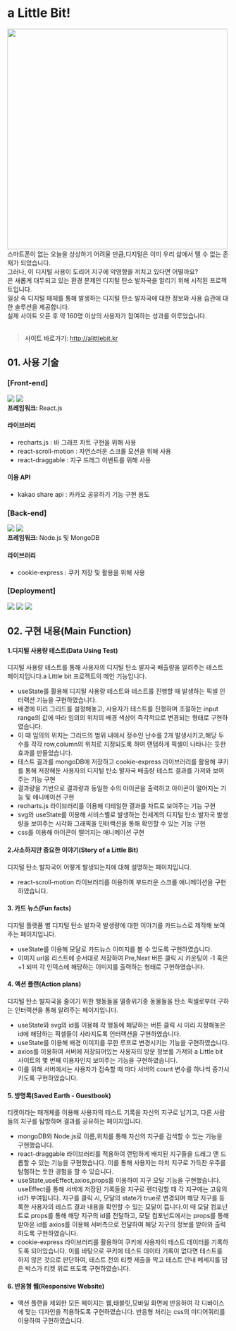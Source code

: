 # a Little Bit!
<img src="https://user-images.githubusercontent.com/65384154/144169812-5be01c47-d854-4642-8d4c-ce395c6cd0f6.png" style="width:500px"/>
스마트폰이 없는 오늘을 상상하기 어려울 만큼,디지털은 이미 우리 삶에서 뗄 수 없는 존재가 되었습니다.<br>
그러나, 이 디지털 사용이 도리어 지구에 악영향을 끼치고 있다면 어떨까요?<br>
<a Little bit!>은 새롭게 대두되고 있는 환경 문제인 디지털 탄소 발자국을 알리기 위해 시작된 프로젝트입니다.<br>
일상 속 디지털 매체를 통해 발생하는 디지털 탄소 발자국에 대한 정보와 사용 습관에 대한 솔루션을 제공합니다.<br>
실제 사이트 오픈 후 약 160명 이상의 사용자가 참여하는 성과를 이루었습니다.<br>
<br>

> 사이트 바로가기: http://alittlebit.kr

## 01. 사용 기술
### [Front-end]
<div><img src="https://img.shields.io/badge/REACT-61DAFB?style=flat-square&logo=REACT&logoColor=white">&nbsp;<img src="https://img.shields.io/badge/Javascript-F7DF1E?style=flat-square&logo=JAVASCRIPT&logoColor=white"/></div>
<b>프레임워크: </b>React.js

#### 라이브러리
- recharts.js : 바 그래프 차트 구현을 위해 사용
- react-scroll-motion : 자연스러운 스크롤 모션을 위해 사용
- react-draggable : 지구 드래그 이벤트를 위해 사용

#### 이용 API
- kakao share api : 카카오 공유하기 기능 구현 용도


### [Back-end]
<div><img src="https://img.shields.io/badge/Node.js-339933?style=flat-square&logo=Node.js&logoColor=white">&nbsp;<img src="https://img.shields.io/badge/MongoDB-47A248?style=flat-square&logo=MongoDB&logoColor=white"></div>
<b>프레임워크: </b>Node.js 및 MongoDB

#### 라이브러리
- cookie-express : 쿠키 저장 및 활용을 위해 사용

### [Deployment]
<div>  
  <img src="https://img.shields.io/badge/AWS-232F3E?style=flat-square&logo=AmazonAWS&logoColor=white"/>
  <img src="https://img.shields.io/badge/Ubuntu-E95420?style=flat-square&logo=Ubuntu&logoColor=white"/>
  <img src="https://img.shields.io/badge/NGINX-009639?style=flat-square&logo=NGINX&logoColor=white"/>
</div>


## 02. 구현 내용(Main Function)

#### 1.디지털 사용량 테스트(Data Using Test)
디지털 사용량 테스트를 통해 사용자의 디지털 탄소 발자국 배출량을 알려주는 테스트 페이지입니다.a Little bit 프로젝트의 메인 기능입니다.
- useState를 활용해 디지털 사용량 테스트와 테스트를 진행할 때 발생하는 픽셀 인터랙션 기능을 구현하였습니다. 
- 배경에 미리 그리드를 설정해놓고, 사용자가 테스트를 진행하며 조절하는 input range의 값에 따라 임의의 위치의 배경 색상이 즉각적으로 변경되는 형태로 구현하였습니다. 
- 이 때 임의의 위치는 그리드의 범위 내에서 정수인 난수를 2개 발생시키고,해당 두 수를 각각 row,column의 위치로 지정되도록 하여 랜덤하게 픽셀이 나타나는 듯한 효과를 만들었습니다.
- 테스트 결과를 mongoDB에 저장하고 cookie-express 라이브러리를 활용해 쿠키를 통해 저장해둔 사용자의 디지털 탄소 발자국 배출량 테스트 결과를 가져와 보여주는 기능 구현
- 결과량을 기반으로 결과량과 동일한 수의 아이콘을 출력하고 아이콘이 떨어지는 기능 및 애니메이션 구현
- recharts.js 라이브러리를 이용해 디테일한 결과를 차트로 보여주는 기능 구현
- svg와 useState를 이용해 서비스별로 발생하는 전세계의 디지털 탄소 발자국 발생량을 보여주는 시각화 그래픽을 인터랙션을 통해 확인할 수 있는 기능 구현
- css를 이용해 아이콘이 떨어지는 애니메이션 구현

#### 2.사소하지만 중요한 이야기(Story of a Little Bit)
디지털 탄소 발자국이 어떻게 발생되는지에 대해 설명하는 페이지입니다.
- react-scroll-motion 라이브러리를 이용하여 부드러운 스크롤 애니메이션을 구현하였습니다.

#### 3. 카드 뉴스(Fun facts)
디지털 플랫폼 별 디지털 탄소 발자국 발생량에 대한 이야기를 카드뉴스로 제작해 보여주는 페이지입니다.
- useState를 이용해 모달로 카드뉴스 이미지를 볼 수 있도록 구현하였습니다. 
- 이미지 url을 리스트에 순서대로 저장하여 Pre,Next 버튼 클릭 시 카운팅이 -1 혹은 +1 되며 각 인덱스에 해당하는 이미지를 출력하는 형태로 구현하였습니다.

#### 4. 액션 플랜(Action plans)
디지털 탄소 발자국을 줄이기 위한 행동들을 멸종위기종 동물들을 탄소 픽셀로부터 구하는 인터랙션을 통해 알려주는 페이지입니다.
- useState와 svg의 id를 이용해 각 행동에 해당하는 버튼 클릭 시 미리 지정해놓은 id에 해당하는 픽셀들이 사라지도록 인터랙션을 구현하였습니다.
- useState를 이용해 배경 이미지를 무한 루프로 변경시키는 기능을 구현하였습니다.
- axios를 이용하여 서버에 저장되어있는 사용자의 방문 정보를 가져와 a Little bit 사이트의 몇 번째 이용자인지 보여주는 기능을 구현하였습니다.
- 이를 위해 서버에서는 사용자가 접속할 때 마다 서버의 count 변수를 하나씩 증가시키도록 구현하였습니다.

#### 5. 방명록(Saved Earth - Guestbook)
티켓이라는 매개체를 이용해 사용자의 테스트 기록을 자신의 지구로 남기고, 다른 사람들의 지구를 탐방하며 결과를 공유하는 페이지입니다.
- mongoDB와 Node.js로 이름,위치를 통해 자신의 지구를 검색할 수 있는 기능을 구현했습니다.
- react-draggable 라이브러리를 적용하여 랜덤하게 배치된 지구들을 드래그 앤 드롭할 수 있는 기능을 구현했습니다. 이를 통해 사용자는 마치 지구로 가득찬 우주를 탐험하는 듯한 경험을 할 수 있습니다.
- useState,useEffect,axios,props를 이용하여 지구 모달 기능을 구현했습니다. useEffect를 통해 서버에 저장된 기록들을 지구로 렌더링할 때 각 지구에는 고유의 id가 부여됩니다. 지구를 클릭 시, 모달의 state가 true로 변경되며 해당 지구를 등록한 사용자의 테스트 결과 내용을 확인할 수 있는 모달이 뜹니다.이 때 모달 컴포넌트로 props를 통해 해당 지구의 id를 전달하고, 모달 컴포넌트에서는 props를 통해 받아온 id를 axios를 이용해 서버측으로 전달하여 해당 지구의 정보를 받아와 출력하도록 구현하였습니다. 
- cookie-express 라이브러리를 활용하여 쿠키에 사용자의 테스트 데이터를 기록하도록 되어있습니다. 이를 바탕으로 쿠키에 테스트 데이터 기록이 없다면 테스트를 하지 않은 것으로 판단하여, 테스트 전의 티켓 제출을 막고 테스트 안내 메세지를 담은 박스가 티켓 위로 뜨도록 구현하였습니다.

#### 6. 반응형 웹(Responsive Website)
- 액션 플랜을 제외한 모든 페이지는 웹,태블릿,모바일 화면에 반응하여 각 디바이스에 맞는 디자인을 적용하도록 구현하였습니다. 반응형 처리는 css의 미디어쿼리를 이용하여 구현하였습니다.
